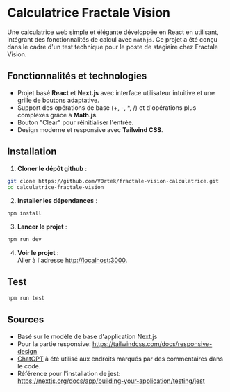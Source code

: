 # Calculatrice Fractale Vision  

Une calculatrice web simple et élégante développée en React en utilisant, intégrant des fonctionnalités de calcul avec `mathjs`. Ce projet a été conçu dans le cadre d'un test technique pour le poste de stagiaire chez Fractale Vision.  

## Fonctionnalités et technologies
- Projet basé **React** et **Next.js** avec interface utilisateur intuitive et une grille de boutons adaptative.  
- Support des opérations de base (+, -, *, /) et d'opérations plus complexes grâce à **Math.js**.
- Bouton "Clear" pour réinitialiser l'entrée.  
- Design moderne et responsive avec **Tailwind CSS**.  

## Installation  

1. **Cloner le dépôt github** :  
```bash
git clone https://github.com/V0rtek/fractale-vision-calculatrice.git
cd calculatrice-fractale-vision
```
2. **Installer les dépendances** :  
```bash
npm install
```
3. **Lancer le projet** :  
```bash
npm run dev
```
4. **Voir le projet** :  
Aller à l'adresse [http://localhost:3000](http://localhost:3000).

## Test
```bash
npm run test
```

## Sources
* Basé sur le modèle de base d'application Next.js
* Pour la partie responsive: https://tailwindcss.com/docs/responsive-design
* [ChatGPT](https://chatgpt.com/) à été utilisé aux endroits marqués par des commentaires dans le code.
* Référence pour l'installation de jest: https://nextjs.org/docs/app/building-your-application/testing/jest